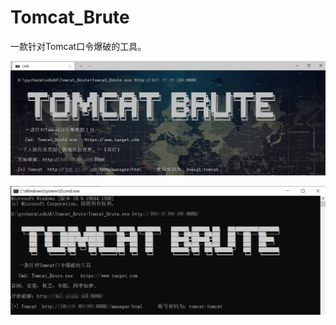 # Tomcat_Brute
一款针对Tomcat口令爆破的工具。 


![image](./img/20220319200649.png?raw=true)

![image](./img/20220319200838.png?raw=true)
